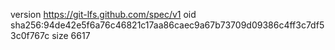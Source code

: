 version https://git-lfs.github.com/spec/v1
oid sha256:94de42e5f6a76c46821c17aa86caec9a67b73709d09386c4ff3c7df53c0f767c
size 6617
